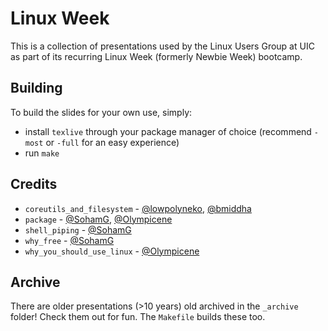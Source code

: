 # Linux Week
This is a collection of presentations used by the Linux Users Group at UIC as part of its recurring Linux Week (formerly Newbie Week) bootcamp.

## Building
To build the slides for your own use, simply:

- install `texlive` through your package manager of choice (recommend `-most` or `-full` for an easy experience)
- run `make`

## Credits

- `coreutils_and_filesystem` - [@lowpolyneko](https://github.com/lowpolyneko), [@bmiddha](https://github.com/bmiddha)
- `package` - [@SohamG](https://github.com/SohamG), [@Olympicene](https://github.com/Olympicene)
- `shell_piping` - [@SohamG](https://github.com/SohamG)
- `why_free` - [@SohamG](https://github.com/SohamG)
- `why_you_should_use_linux` - [@Olympicene](https://github.com/Olympicene)

## Archive

There are older presentations (>10 years) old archived in the `_archive` folder! Check them out for fun. The `Makefile` builds these too.
